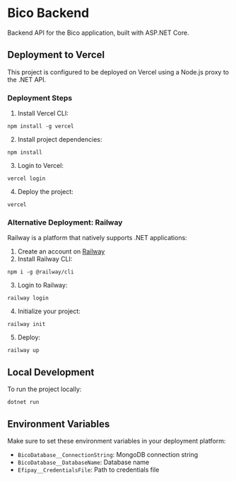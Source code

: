 # Bico Backend

Backend API for the Bico application, built with ASP.NET Core.

## Deployment to Vercel

This project is configured to be deployed on Vercel using a Node.js proxy to the .NET API.

### Deployment Steps

1. Install Vercel CLI:
```
npm install -g vercel
```

2. Install project dependencies:
```
npm install
```

3. Login to Vercel:
```
vercel login
```

4. Deploy the project:
```
vercel
```

### Alternative Deployment: Railway

Railway is a platform that natively supports .NET applications:

1. Create an account on [Railway](https://railway.app/)
2. Install Railway CLI:
```
npm i -g @railway/cli
```

3. Login to Railway:
```
railway login
```

4. Initialize your project:
```
railway init
```

5. Deploy:
```
railway up
```

## Local Development

To run the project locally:

```
dotnet run
```

## Environment Variables

Make sure to set these environment variables in your deployment platform:

- `BicoDatabase__ConnectionString`: MongoDB connection string
- `BicoDatabase__DatabaseName`: Database name
- `Efipay__CredentialsFile`: Path to credentials file